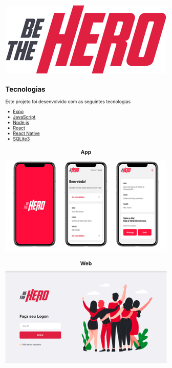 <h1 align="center"> 
<img src="/frontend/src/assets/logo.svg" alt="logo">
</h1>

<h2>Tecnologias</h2>
<p>Este projeto foi desenvolvido com as seguintes tecnologias</p>

<ul>
    <li>
        <a href="https://expo.io/" rel="nofollow">Expo</a>
    </li>
    <li>
        <a href="#" rel="noopener noreferrer">JavaScript</a>
    </li>
    <li>
        <a href="https://nodejs.org/en/" rel="noopener noreferrer">Node.js</a>
    </li>
    <li>
        <a href="https://pt-br.reactjs.org/" rel="noopener noreferrer">React</a>
    </li>
    <li>
        <a href="https://reactnative.dev/" rel="noopener noreferrer">React Native</a>
    </li>
    <li>
        <a href="https://www.sqlite.org/index.html" rel="noopener noreferrer">SQLite3</a>
    </li>
</ul>

<h3 align="center">App</h3>
<img src="/gitImages/appScreens.png" style="max-width:100%;" alt="app">

<h3 align="center">Web</h3>
<img src="/gitImages/loginScreen.png" style="max-width:100%;" alt="Login">
